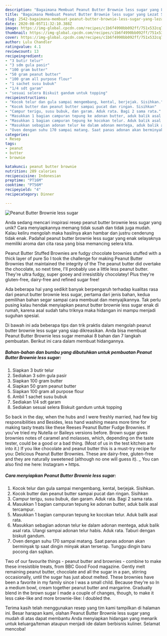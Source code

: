 ```yaml
---
description: "Bagaimana Membuat Peanut Butter Brownie less sugar yang Lezat Sekali"
title: "Bagaimana Membuat Peanut Butter Brownie less sugar yang Lezat Sekali"
slug: 2542-bagaimana-membuat-peanut-butter-brownie-less-sugar-yang-lezat-sekali
date: 2020-08-05T11:32:10.388Z
image: https://img-global.cpcdn.com/recipes/c1b6f4990bb092ff/751x532cq70/peanut-butter-brownie-less-sugar-foto-resep-utama.jpg
thumbnail: https://img-global.cpcdn.com/recipes/c1b6f4990bb092ff/751x532cq70/peanut-butter-brownie-less-sugar-foto-resep-utama.jpg
cover: https://img-global.cpcdn.com/recipes/c1b6f4990bb092ff/751x532cq70/peanut-butter-brownie-less-sugar-foto-resep-utama.jpg
author: Lulu Chandler
ratingvalue: 4.1
reviewcount: 13
recipeingredient:
- "3 butir telur"
- "3 sdm gula pasir"
- "100 gram butter"
- "50 gram peanut butter"
- "100 gram all purpose flour"
- "1 sachet susu bubuk"
- "1/4 sdt garam"
- "sesuai selera Biskuit gandum untuk topping"
recipeinstructions:
- "Kocok telur dan gula sampai mengembang, kental, berjejak. Sisihkan."
- "Kocok butter dan peanut butter sampai pucat dan ringan. Sisihkan"
- "Campur terigu, susu bubuk, dan garam. Aduk rata. Bagi 2 sama rata."
- "Masukkan 1 bagian campuran tepung ke adonan butter, aduk balik asal tercampur."
- "Masukkan 1 bagian campuran tepung ke kocokan telur. Aduk balik asal rata."
- "Masukkan sebagian adonan telur ke dalam adonan mentega, aduk balik asal rata. Ulangi sampai adonan telur habis. Aduk rata. Taburi dengan biskuit gandum."
- "Oven dengan suhu 170 sampai matang. Saat panas adonan akan berminyak tp saat dingin minyak akan terserap. Tunggu dingin baru pocong dan sajikan."
categories:
- Resep
tags:
- peanut
- butter
- brownie

katakunci: peanut butter brownie 
nutrition: 289 calories
recipecuisine: Indonesian
preptime: "PT16M"
cooktime: "PT56M"
recipeyield: "4"
recipecategory: Dinner

---
```



![Peanut Butter Brownie less sugar](https://img-global.cpcdn.com/recipes/c1b6f4990bb092ff/751x532cq70/peanut-butter-brownie-less-sugar-foto-resep-utama.jpg)

Anda sedang mencari inspirasi resep peanut butter brownie less sugar yang unik? Cara menyiapkannya memang tidak susah dan tidak juga mudah. Kalau keliru mengolah maka hasilnya akan hambar dan justru cenderung tidak enak. Padahal peanut butter brownie less sugar yang enak selayaknya memiliki aroma dan cita rasa yang bisa memancing selera kita.

Peanut Butter Stuffed Brownies are fudgy chocolate brownies stuffed with a thick layer of pure So I took the challenge for making Peanut Butter Brownies that maintained the integrity of the The peanut butter did overtake the chocolate, so next time, I&#39;ll probably use a little less peanut butter. They&#39;re ultra fudgy, super gooey and irresistibly chocolatey! Plus they&#39;re gluten-free, dairy-free and refined sugar free!

Ada beberapa hal yang sedikit banyak berpengaruh terhadap kualitas rasa dari peanut butter brownie less sugar, pertama dari jenis bahan, kedua pemilihan bahan segar sampai cara membuat dan menyajikannya. Tak perlu pusing kalau hendak menyiapkan peanut butter brownie less sugar enak di rumah, karena asal sudah tahu triknya maka hidangan ini mampu menjadi suguhan spesial.


Di bawah ini ada beberapa tips dan trik praktis dalam mengolah peanut butter brownie less sugar yang siap dikreasikan. Anda bisa membuat Peanut Butter Brownie less sugar memakai 8 bahan dan 7 langkah pembuatan. Berikut ini cara dalam membuat hidangannya.

<!--inarticleads1-->

##### Bahan-bahan dan bumbu yang dibutuhkan untuk pembuatan Peanut Butter Brownie less sugar:

1. Siapkan 3 butir telur
1. Sediakan 3 sdm gula pasir
1. Siapkan 100 gram butter
1. Siapkan 50 gram peanut butter
1. Siapkan 100 gram all purpose flour
1. Ambil 1 sachet susu bubuk
1. Sediakan 1/4 sdt garam
1. Sediakan sesuai selera Biskuit gandum untuk topping


So back in the day, when the hubs and I were freshly married, had few big responsibilities and Besides, less hand washing means more time for making tasty treats like these Reeses Peanut Butter Fudge Brownies. If you&#39;ve tried my Nutella or Baileys versions before. Brown sugar gives brownies notes of caramel and molasses, which, depending on the taste tester, could be a good or a bad thing. (Most of us in the test kitchen are into it.) If you like chocolate and peanut butter this is a must-try recipe for you: Delicious Peanut Butter Brownies. These are dairy-free, gluten-free and they are naturally sweetened (although no one will guess it). _ You can also find me here: Instagram • https. 

<!--inarticleads2-->

##### Cara menyiapkan Peanut Butter Brownie less sugar:

1. Kocok telur dan gula sampai mengembang, kental, berjejak. Sisihkan.
1. Kocok butter dan peanut butter sampai pucat dan ringan. Sisihkan
1. Campur terigu, susu bubuk, dan garam. Aduk rata. Bagi 2 sama rata.
1. Masukkan 1 bagian campuran tepung ke adonan butter, aduk balik asal tercampur.
1. Masukkan 1 bagian campuran tepung ke kocokan telur. Aduk balik asal rata.
1. Masukkan sebagian adonan telur ke dalam adonan mentega, aduk balik asal rata. Ulangi sampai adonan telur habis. Aduk rata. Taburi dengan biskuit gandum.
1. Oven dengan suhu 170 sampai matang. Saat panas adonan akan berminyak tp saat dingin minyak akan terserap. Tunggu dingin baru pocong dan sajikan.


Two of our favourite things - peanut butter and brownies - combine to make these irresistible treats, from BBC Good Food magazine. Gently melt remaining peanut butter, chocolate and all the sugar in a pan, stirring occasionally, until the sugar has just about melted. These brownies have been a favorite in my family since I was a small child. Because they&#39;re so In a medium bowl, cream together peanut butter and margarine. Gradually blend in the brown sugar I made a couple of changes, though, to make it less cake-like and more brownie-like: I doubled the. 

Terima kasih telah menggunakan resep yang tim kami tampilkan di halaman ini. Besar harapan kami, olahan Peanut Butter Brownie less sugar yang mudah di atas dapat membantu Anda menyiapkan hidangan yang menarik untuk keluarga/teman ataupun menjadi ide dalam berbisnis kuliner. Selamat mencoba!
